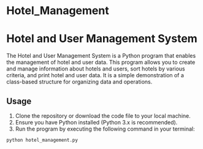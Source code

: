 # Hotel_Management
# Hotel and User Management System

The Hotel and User Management System is a Python program that enables the management of hotel and user data. This program allows you to create and manage information about hotels and users, sort hotels by various criteria, and print hotel and user data. It is a simple demonstration of a class-based structure for organizing data and operations.

## Usage

1. Clone the repository or download the code file to your local machine.
2. Ensure you have Python installed (Python 3.x is recommended).
3. Run the program by executing the following command in your terminal:

```bash
python hotel_management.py
